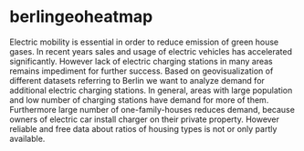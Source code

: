 # berlingeoheatmap

Electric mobility is essential in order to reduce emission of green house gases. In
recent years sales and usage of electric vehicles has accelerated significantly. However
lack of electric charging stations in many areas remains impediment for further success.
Based on geovisualization of different datasets referring to Berlin we want to analyze
demand for additional electric charging stations.
In general, areas with large population and low number of charging stations have demand
for more of them. Furthermore large number of one-family-houses reduces demand, because
owners of electric car install charger on their private property. However reliable and
free data about ratios of housing types is not or only partly available.
